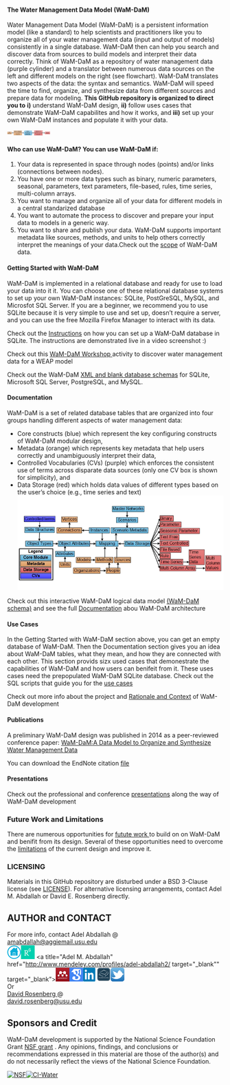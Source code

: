 #### The Water Management Data Model (WaM-DaM)

Water Management Data Model (WaM-DaM) is a persistent information model (like a standard) to help scientists and practitioners like you to organize all of your water management data (input and output of models) consistently in a single database. WaM-DaM then can help you search and discover data from sources to build models and interpret their data correctly. 
Think of WaM-DaM as a repository of water management data (purple cylinder) and a translator between numerous data sources on the left and different models on the right (see flowchart). WaM-DaM translates two aspects of the data: the syntax and semantics. WaM-DaM will speed the time to find, organize, and synthesize data from different sources and prepare data for modeling.
**This GitHub repository is organized to direct you to** **i)** understand WaM-DaM design, **ii)** follow uses cases that demonstrate WaM-DaM capabilites and how it works, and **iii)** set up your own WaM-DaM instances and populate it with your data. 

<img src="https://github.com/amabdallah/WaM-DaM/blob/master/01Documentation/01Design/WaM-DaM_workflow.jpg" alt="Drawing" style="width: 100px;"/>

#### Who can use WaM-DaM? You can use WaM-DaM if:   
1.	Your data is represented in space through nodes (points) and/or links (connections between nodes).    
2.	You have one or more data types such as binary, numeric parameters, seasonal, parameters, text parameters, file-based, rules, time series,  multi-column arrays.   
3.	You want to manage and organize all of your data for different models in a central standarized database
4.	You want to automate the process to discover and prepare your input data to models in a generic way. 
4.	You want to share and publish your data. WaM-DaM supports important metadata like sources, methods, and units to help others correctly interpret the meanings of your data.Check out the [scope](https://github.com/amabdallah/WaM-DaM/blob/master/01Documentation/01Design/Scope.md) of WaM-DaM data.  

#### Getting Started with WaM-DaM
WaM-DaM is implemented in a relational database and ready for use to load your data into it it. You can choose one of these relational database systems to set up your own WaM-DaM instances: SQLite, PostGreSQL, MySQL, and Microsfot SQL Server. If you are a beginner, we recommend you to use SQLite because it is very simple to use and set up, doesn’t require a server, and you can use the free Mozilla Firefox Manager to interact with its data. 

Check out the [Instructions](https://github.com/amabdallah/WaM-DaM/tree/master/01Documentation/05Workshop) on how you can set up a WaM-DaM database in SQLite. The instructions are demonstrated live in a video screenshot :)

Check out this <a href="https://github.com/amabdallah/WaM-DaM/tree/master/01Documentation/05Workshop" target="_blank"> WaM-DaM Workshop </a>  activity to discover water management data for a WEAP model 

Check out the WaM-DaM <a href="https://github.com/amabdallah/WaM-DaM/tree/master/03UseCases" target="_blank">XML and blank database schemas</a> for SQLite, Microsoft SQL Server, PostgreSQL, and MySQL.

#### Documentation  
WaM-DaM is a set of related database tables that are organized into four groups handling different aspects of water management data:  
* Core constructs (blue) which represent the key configuring constructs of WaM-DaM modular design, 
* Metadata (orange) which represents key metadata that help users correctly and unambiguously interpret their data, 
* Controlled Vocabularies (CVs) (purple) which enforces the consistent use of terms across disparate data sources (only one CV box is shown for simplicity), and 
* Data Storage (red) which holds data values of different types based on the user’s choice (e.g., time series and text)   
![](https://github.com/amabdallah/WaM-DaM/blob/master/01Documentation/01Design/WaMDaM_Logical.jpg)

Check out this interactive WaM-DaM logical data model <a href="http://amabdallah.github.io/WaM-DaM/" target="_blank">(WaM-DaM schema)</a> and see the full [Documentation](https://github.com/amabdallah/WaM-DaM/tree/master/01Documentation) abou WaM-DaM architecture

#### Use Cases
In the Getting Started with WaM-DaM section above, you can get an empty database of WaM-DaM. Then the Documentation section gives you an idea about WaM-DaM tables, what they mean, and how they are connected with each other. This section provids sizx used cases that demonestrate the capabilities of WaM-DaM and how users can benifeit from it. These uses cases need the prepopulated WaM-DaM SQLite database. Check out the SQL scripts that guide you for the <a href="https://github.com/amabdallah/WaM-DaM/tree/master/03UseCases" target="_blank">use cases</a>     

Check out more info about the project and [Rationale and Context](https://github.com/amabdallah/WaM-DaM/blob/master/docs/Rationale_Context.md) of WaM-DaM development

#### Publications
A preliminary WaM-DaM design was published in 2014 as a peer-reviewed conference paper:
<a href="http://www.iemss.org/sites/iemss2014/papers/iemss2014_submission_406.pdf" target="_blank">WaM-DaM:A Data Model to Organize and Synthesize Water Management Data</a> 

You can download the EndNote citation [file](https://github.com/amabdallah/WaM-DaM/blob/master/Files/WaMDaM_AbdallahRosenberg.enw)

#### Presentations
Check out the professional and conference [presentations](https://github.com/amabdallah/WaM-DaM/blob/master/docs/Presentations.md) along the way of WaM-DaM development 

### Future Work and Limitations 
There are numerous opportunities for <a href="https://github.com/amabdallah/WaM-DaM/blob/master/docs/Future_Work.md" target="_blank">futute work </a> to build on on WaM-DaM and benifit from its design. Several of these opportunities need to overcome the <a href="https://github.com/amabdallah/WaM-DaM/blob/master/docs/Limitations.md" target="_blank">limitations</a>
 of the current design and improve it.  

### LICENSING
Materials in this GitHub repository are disturbed under a BSD 3-Clause license (see           [LICENSE](https://github.com/amabdallah/WaM-DaM/blob/master/LICENSE.md)). 
For alternative licensing arrangements, contact Adel M. Abdallah or David E. Rosenberg directly.    

## AUTHOR and CONTACT
For more info, contact Adel Abdallah @       
amabdallah@aggiemail.usu.edu    
<a  href="http://www.engr.usu.edu/cee/faculty/derosenberg/students.htm" target="_blank"><img 
src="https://github.com/amabdallah/WaM-DaM/blob/master/01Documentation/01Design/Icons/Home.png" alt="Adel M. Abdallah" /></a><a title="Adel M. Abdallah" href="https://www.researchgate.net/profile/Adel_Abdallah4/" target="_blank"><img src="https://github.com/amabdallah/WaM-DaM/blob/master/01Documentation/01Design/Icons/ResearchGate.png" alt="Adel M. Abdallah" /></a> <a title="Adel M. Abdallah" href="http://www.mendeley.com/profiles/adel-abdallah2/ target="_blank"" target="_blank"><img src="https://github.com/amabdallah/WaM-DaM/blob/master/01Documentation/01Design/Icons/mendeley.png" alt="Adel M. Abdallah" /></a><a title="Adel M. Abdallah" href="http://scholar.google.com/citations?user=l5SLhK8AAAAJ&hl=en"><img 
src="https://github.com/amabdallah/WaM-DaM/blob/master/01Documentation/01Design/Icons/GoogleScholar.png" alt="Adel M. Abdallah" /></a><a title="Adel M. Abdallah" href="https://www.linkedin.com/in/adelmabdallah" target="_blank" target="_blank"><img 
src="https://github.com/amabdallah/WaM-DaM/blob/master/01Documentation/01Design/Icons/Linkedin.png" alt="Adel M. Abdallah" /></a><a title="Adel M. Abdallah" href="https://usu.academia.edu/AdelMAbdallah" target="_blank"><img 
src="https://github.com/amabdallah/WaM-DaM/blob/master/01Documentation/01Design/Icons/Academia.png" alt="Adel M. Abdallah" /></a><a title="Adel M. Abdallah" href="https://twitter.com/AdelMAbdallah" target="_blank"><img 
src="https://github.com/amabdallah/WaM-DaM/blob/master/01Documentation/01Design/Icons/Twitter.png" alt="Adel M. Abdallah" /></a>    
Or    
<a href="http://www.engr.usu.edu/cee/faculty/derosenberg/" target="_blank"> David Rosenberg </a> @    
david.rosenberg@usu.edu

## Sponsors and Credit 
WaM-DaM development is supported by the National Science Foundation Grant <a href="http://www.nsf.gov/awardsearch/showAward?AWD_ID=1135482" target="_blank">NSF grant</a> . Any opinions, findings, and conclusions or recommendations expressed in this material are those of the author(s) and do not necessarily reflect the views of the National Science Foundation.   

[![NSF](http://www.nsf.gov/images/logos/nsf1v.jpg)](http://www.nsf.gov/awardsearch/showAward?AWD_ID=1135482&HistoricalAwards=false)[![CI-Water](http://ci-water.org/images/logo/ciwater.png)](http://ci-water.org/)


